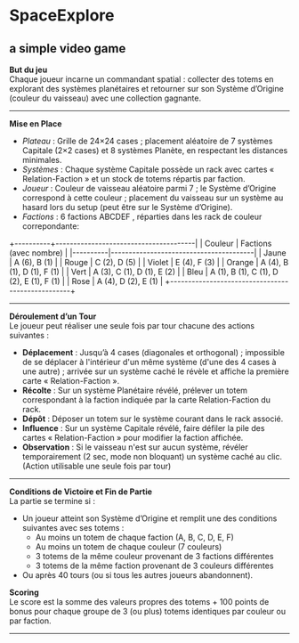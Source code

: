 # SpaceExplore
a simple video game
---

**But du jeu**  
Chaque joueur incarne un commandant spatial : collecter des totems en explorant des systèmes planétaires et retourner sur son Système d’Origine (couleur du vaisseau) avec une collection gagnante.

---

**Mise en Place**  
- *Plateau* : Grille de 24×24 cases ; placement aléatoire de 7 systèmes Capitale (2×2 cases) et 8 systèmes Planète, en respectant les distances minimales.  
- *Systèmes* : Chaque système Capitale possède un rack avec cartes « Relation-Faction » et un stock de totems répartis par faction.
- *Joueur* : Couleur de vaisseau aléatoire parmi 7 ; le Système d’Origine correspond à cette couleur ; placement du vaisseau sur un système au hasard lors du setup (peut être sur le Système d’Origine).
- *Factions* : 6 factions ABCDEF , réparties dans les rack de couleur correpondante:

+----------+---------------------------------------|
| Couleur  | Factions (avec nombre)                |
|----------|----------------------------------------|
| Jaune    | A (6), B (1)                          |
| Rouge    | C (2), D (5)                          |
| Violet   | E (4), F (3)                          |
| Orange   | A (4), B (1), D (1), F (1)            |
| Vert     | A (3), C (1), D (1), E (2)            |
| Bleu     | A (1), B (1), C (1), D (2), E (1), F (1) |
| Rose     | A (4), D (2), E (1)                   |
+--------------------------------------------------+

---

**Déroulement d’un Tour**  
Le joueur peut réaliser une seule fois par tour chacune des actions suivantes :  
- **Déplacement** : Jusqu’à 4 cases (diagonales et orthogonal) ; impossible de se déplacer à l'intérieur d'un même système (d'une des 4 cases à une autre) ; arrivée sur un système caché le révèle et affiche la première carte « Relation-Faction ».  
- **Récolte** : Sur un système Planétaire révélé, prélever un totem correspondant à la faction indiquée par la carte Relation-Faction du rack.  
- **Dépôt** : Déposer un totem sur le système courant dans le rack associé.  
- **Influence** : Sur un système Capitale révélé, faire défiler la pile des cartes « Relation-Faction » pour modifier la faction affichée.  
- **Observation** : Si le vaisseau n'est sur aucun système, révéler temporairement (2 sec, mode non bloquant) un système caché au clic. (Action utilisable une seule fois par tour)

---

**Conditions de Victoire et Fin de Partie**  
La partie se termine si :  
- Un joueur atteint son Système d’Origine et remplit une des conditions suivantes avec ses totems :  
  - Au moins un totem de chaque faction (A, B, C, D, E, F)  
  - Au moins un totem de chaque couleur (7 couleurs)  
  - 3 totems de la même couleur provenant de 3 factions différentes  
  - 3 totems de la même faction provenant de 3 couleurs différentes  
- Ou après 40 tours (ou si tous les autres joueurs abandonnent).

**Scoring**  
Le score est la somme des valeurs propres des totems + 100 points de bonus pour chaque groupe de 3 (ou plus) totems identiques par couleur ou par faction.

---
